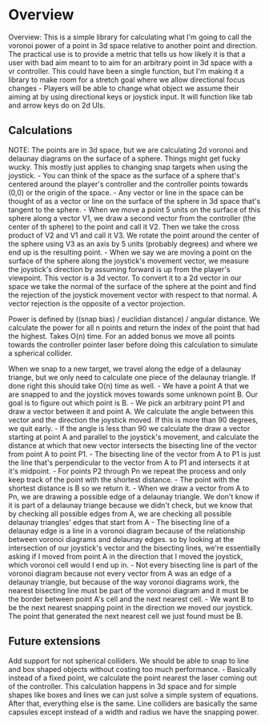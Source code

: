 # Overview

Overview: This is a simple library for calculating what I'm going to call the voronoi power of a point in 3d space relative to another point and direction. The practical use is to provide a metric that tells us how likely it is that a user with bad aim meant to to aim for an arbitrary point in 3d space with a vr controller. This could have been a single function, but I'm making it a library to make room for a stretch goal where we allow directional focus changes - Players will be able to change what object we assume their aiming at by using directional keys or joystick input. It will function like tab and arrow keys do on 2d UIs.

## Calculations

NOTE: The points are in 3d space, but we are calculating 2d voronoi and delaunay diagrams on the surface of a sphere. Things might get fucky wucky. This mostly just applies to changing snap targets when using the joystick.
	- You can think of the space as the surface of a sphere that's centered around the player's controller and the controller points towards (0,0) or the origin of the space.
	- Any vector or line in the space can be thought of as a vector or line on the surface of the sphere in 3d space that's tangent to the sphere.
	- When we move a point 5 units on the surface of this sphere along a vector V1, we draw a second vector from the controller (the center of th sphere) to the point and call it V2. Then we take the cross product of V2 and V1 and call it V3. We rotate the point around the center of the sphere using V3 as an axis by 5 units (probably degrees) and where we end up is the resulting point.
	- When we say we are moving a point on the surface of the sphere along the joystick's movement vector, we measure the joystick's direction by assuming forward is up from the player's viewpoint. This vector is a 3d vector. To convert it to a 2d vector in our space we take the normal of the surface of the sphere at the point and find the rejection of the joystick movement vector with respect to that normal. A vector rejection is the opposite of a vector projection.

Power is defined by ((snap bias) / euclidian distance) / angular distance. We calculate the power for all n points and return the index of the point that had the highest. Takes O(n) time. For an added bonus we move all points towards the controller pointer laser before doing this calculation to simulate a spherical collider.

When we snap to a new target, we travel along the edge of a delaunay triange, but we only need to calculate one piece of the delaunay triangle. If done right this should take O(n) time as well.
	- We have a point A that we are snapped to and the joystick moves towards some unknown point B. Our goal is to figure out which point is B.
	- We pick an arbitrary point P1 and draw a vector between it and point A. We calculate the angle between this vector and the direction the joystick moved. If this is more than 90 degrees, we quit early.
	- If the angle is less than 90 we calculate the draw a vector starting at point A and parallel to the joystick's movement, and calculate the distance at which that new vector intersects the bisecting line of the vector from point A to point P1.
		- The bisecting line of the vector from A to P1 is just the line that's perpendicular to the vector from A to P1 and intersects it at it's midpoint.
	- For points P2 through Pn we repeat the process and only keep track of the point with the shortest distance.
	- The point with the shortest distance is B so we return it.
		- When we draw a vector from A to Pn, we are drawing a possible edge of a delaunay triangle. We don't know if it is part of a delaunay triange because we didn't check, but we know that by checking all possible edges from A, we are checking all possible delaunay triangles' edges that start from A
		- The bisecting line of a delaunay edge is a line in a voronoi diagram because of the relationship between voronoi diagrams and delaunay edges. so by looking at the intersection of our joystick's vector and the bisecting lines, we're essentially asking if I moved from point A in the direction that I moved the joystick, which voronoi cell would I end up in.
		- Not every bisecting line is part of the voronoi diagram because not every vector from A was an edge of a delaunay triangle, but because of the way voronoi diagrams work, the nearest bisecting line must be part of the voronoi diagram and it must be the border between point A's cell and the next nearest cell.
		- We want B to be the next nearest snapping point in the direction we moved our joystick. The point that generated the next nearest cell we just found must be B.

## Future extensions

Add support for not spherical colliders. We should be able to snap to line and box shaped objects without costing too much performance.
	- Basically instead of a fixed point, we calculate the point nearest the laser coming out of the controller. This calculation happens in 3d space and for simple shapes like boxes and lines we can just solve a simple system of equations. After that, everything else is the same. Line colliders are basically the same capsules except instead of a width and radius we have the snapping power.
